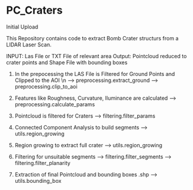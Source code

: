 # PC_Craters
Initial Upload


This Repository contains code to extract Bomb Crater structurs from a LIDAR Laser Scan.

INPUT: Las File or TXT File of relevant area
Output: Pointcloud reduced to crater points and Shape File with bounding boxes

1. In the prepocessing the LAS File is Filtered for Ground Points and Clipped to the AOI \n
    --> preprocessing.extract_ground
    --> preprocessing.clip_to_aoi

2. Features like Roughness, Curvature, Iluminance are calculated
    --> preprocessing.calculate_params

3. Pointcloud is filtered for Craters
    --> filtering.filter_params

4. Connected Component Analysis to build segments
    --> utils.region_growing

5. Region growing to extract full crater
    --> utils.region_growing

6. Filtering for unsuitable segments
    --> filtering.filter_segments
    --> filtering.filter_planarity

7. Extraction of final Pointcloud and bounding boxes .shp
    --> utils.bounding_box
    
  
